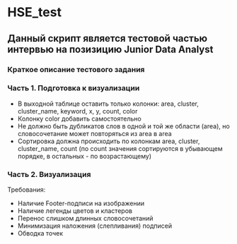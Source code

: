 # HSE_test

## Данный скрипт является тестовой частью интервью на позизицию Junior Data Analyst

### Краткое описание тестового задания

### Часть 1. Подготовка к визуализации
* В выходной таблице оставить только колонки: area, cluster, cluster_name, keyword, x, y, count, color
* Колонку color добавить самостоятельно
* Не должно быть дубликатов слов в одной и той же области (area), но словосочетание может повторяться из area в area
* Сортировка должна происходить по колонкам area, cluster, cluster_name, count (по count значения сортируются в убывающем порядке, в остальных - по возрастающему)


### Часть 2. Визуализация
Требования:
* Наличие Footer-подписи на изображении
* Наличие легенды цветов и кластеров
* Перенос слишком длинных словосочетаний 
* Минимизация наложения (слепливания) подписей 
* Обводка точек


